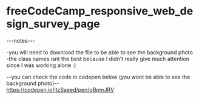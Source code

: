 # freeCodeCamp_responsive_web_design_survey_page

---notes---  

-you will need to download the file to be able to see the background photo  
-the class names isnt the best because I didn't really give much attention since I was working alone :)  

--you can check the code in codepen below (you wont be able to see the background photo)--  
https://codepen.io/itzSaeed/pen/qBpmJRV
